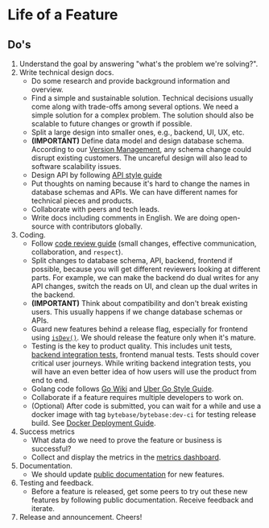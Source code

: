 # Life of a Feature

## Do's

1. Understand the goal by answering "what's the problem we're solving?".
1. Write technical design docs.
   - Do some research and provide background information and overview.
   - Find a simple and sustainable solution. Technical decisions usually come along with trade-offs among several options. We need a simple solution for a complex problem. The solution should also be scalable to future changes or growth if possible.
   - Split a large design into smaller ones, e.g., backend, UI, UX, etc.
   - **(IMPORTANT)** Define data model and design database schema. According to our [Version Management](version-management.md), any schema change could disrupt existing customers. The uncareful design will also lead to software scalability issues.
   - Design API by following [API style guide](https://github.com/bytebase/bytebase/blob/main/docs/api-style-guide.md)
   - Put thoughts on naming because it's hard to change the names in database schemas and APIs. We can have different names for technical pieces and products.
   - Collaborate with peers and tech leads.
   - Write docs including comments in English. We are doing open-source with contributors globally.
1. Coding.
   - Follow [code review guide](code-review-guide.md) (small changes, effective communication, collaboration, and ```respect```).
   - Split changes to database schema, API, backend, frontend if possible, because you will get different reviewers looking at different parts. For example, we can make the backend do dual writes for any API changes, switch the reads on UI, and clean up the dual writes in the backend.
   - **(IMPORTANT)** Think about compatibility and don't break existing users. This usually happens if we change database schemas or APIs.
   - Guard new features behind a release flag, especially for frontend using [`isDev()`](https://github.com/bytebase/bytebase/blob/4fd7ea41a716dbd72c85b0bc02f04fff5e08370f/frontend/src/main.ts#L41). We should release the feature only when it's mature.
   - Testing is the key to product quality. This includes unit tests, [backend integration tests](https://github.com/bytebase/bytebase/tree/main/tests), frontend manual tests. Tests should cover critical user journeys. While writing backend integration tests, you will have an even better idea of how users will use the product from end to end.
   - Golang code follows [Go Wiki](https://github.com/golang/go/wiki/CodeReviewComments) and [Uber Go Style Guide](https://github.com/uber-go/guide/blob/master/style.md).
   - Collaborate if a feature requires multiple developers to work on.
   - (Optional) After code is submitted, you can wait for a while and use a docker image with tag `bytebase/bytebase:dev-ci` for testing release build. See [Docker Deployment Guide](https://bytebase.com/docs/install/install-with-docker).
1. Success metrics
   - What data do we need to prove the feature or business is successful?
   - Collect and display the metrics in the [metrics dashboard](https://metric.bytebase.com/).
3. Documentation.
   - We should update [public documentation](https://bytebase.com/docs) for new features.
4. Testing and feedback.
   - Before a feature is released, get some peers to try out these new features by following public documentation. Receive feedback and iterate.
5. Release and announcement. Cheers!
